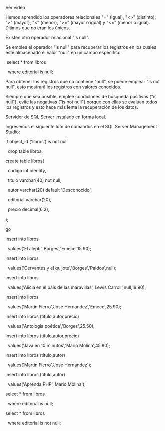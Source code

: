 

Ver video



Hemos aprendido los operadores relacionales "=" (igual), "<>" (distinto), ">" (mayor), "<" (menor), ">=" (mayor o igual) y "<=" (menor o igual). Dijimos que no eran los únicos.



Existen otro operador relacional "is null".



Se emplea el operador "is null" para recuperar los registros en los cuales esté almacenado el valor "null" en un campo específico:



&nbsp;select \* from libros

&nbsp; where editorial is null;

Para obtener los registros que no contiene "null", se puede emplear "is not null", esto mostrará los registros con valores conocidos.



Siempre que sea posible, emplee condiciones de búsqueda positivas ("is null"), evite las negativas ("is not null") porque con ellas se evalúan todos los registros y esto hace más lenta la recuperación de los datos.



Servidor de SQL Server instalado en forma local.

Ingresemos el siguiente lote de comandos en el SQL Server Management Studio:



if object\_id ('libros') is not null

&nbsp; drop table libros;



create table libros(

&nbsp; codigo int identity,

&nbsp; titulo varchar(40) not null,

&nbsp; autor varchar(20) default 'Desconocido',

&nbsp; editorial varchar(20),

&nbsp; precio decimal(6,2),

);



go



insert into libros

&nbsp; values('El aleph','Borges','Emece',15.90);

insert into libros

&nbsp; values('Cervantes y el quijote','Borges','Paidos',null);

insert into libros

&nbsp; values('Alicia en el pais de las maravillas','Lewis Carroll',null,19.90);

insert into libros

&nbsp; values('Martin Fierro','Jose Hernandez','Emece',25.90);

insert into libros (titulo,autor,precio)

&nbsp; values('Antología poética','Borges',25.50);

insert into libros (titulo,autor,precio)

&nbsp; values('Java en 10 minutos','Mario Molina',45.80);

insert into libros (titulo,autor)

&nbsp; values('Martin Fierro','Jose Hernandez');

insert into libros (titulo,autor)

&nbsp; values('Aprenda PHP','Mario Molina');



select \* from libros

&nbsp; where editorial is null;



select \* from libros

&nbsp; where editorial is not null;

